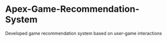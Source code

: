 # Apex-Game-Recommendation-System
Developed game recommendation system based on user-game interactions

